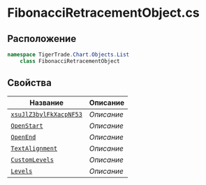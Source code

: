 
# FibonacciRetracementObject.cs
## Расположение
```csharp
namespace TigerTrade.Chart.Objects.List  
    class FibonacciRetracementObject
```

## Свойства
| Название | Описание |
| --- | --- |
| [`xsuJlZ3bylFkXacpNF53`](./svoistva/xsuJlZ3bylFkXacpNF53.md) | *Описание* |
| [`OpenStart`](./svoistva/OpenStart.md) | *Описание* |
| [`OpenEnd`](./svoistva/OpenEnd.md) | *Описание* |
| [`TextAlignment`](./svoistva/TextAlignment.md) | *Описание* |
| [`CustomLevels`](./svoistva/CustomLevels.md) | *Описание* |
| [`Levels`](./svoistva/Levels.md) | *Описание* |
